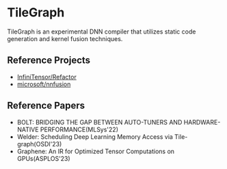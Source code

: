 # TileGraph
TileGraph is an experimental DNN compiler that utilizes static code generation and kernel fusion techniques.


## Reference Projects
- [InfiniTensor/Refactor](https://github.com/InfiniTensor/RefactorGraph)
- [microsoft/nnfusion](https://github.com/microsoft/nnfusion)

## Reference Papers
- BOLT: BRIDGING THE GAP BETWEEN AUTO-TUNERS AND HARDWARE-NATIVE PERFORMANCE(MLSys'22)
- Welder: Scheduling Deep Learning Memory Access via Tile-graph(OSDI'23)
- Graphene: An IR for Optimized Tensor Computations on GPUs(ASPLOS'23)
